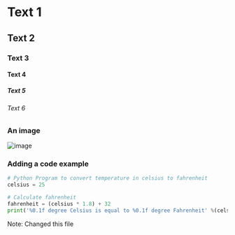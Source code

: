 
# Text 1
## Text 2
### Text 3
#### Text 4
##### Text 5
###### Text 6 

### An image
![image](https://github.com/user-attachments/assets/4a1d1059-88d5-46bf-abbf-e11d019d6a7b)


### Adding a code example

``` python
# Python Program to convert temperature in celsius to fahrenheit
celsius = 25

# Calculate fahrenheit
fahrenheit = (celsius * 1.8) + 32
print('%0.1f degree Celsius is equal to %0.1f degree Fahrenheit' %(celsius,fahrenheit))
```


Note: Changed this file
